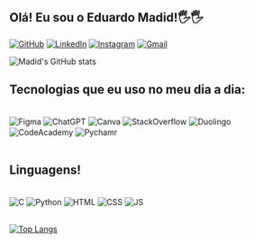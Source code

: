 ## Olá! Eu sou o Eduardo Madid!🖐️🖐️
[![GitHub](https://img.shields.io/badge/github-%23121011.svg?style=for-the-badge&logo=github&logoColor=white)](https://github.com/EduardoMadid)
[![LinkedIn](https://img.shields.io/badge/linkedin-%230077B5.svg?style=for-the-badge&logo=linkedin&logoColor=white)](https://www.linkedin.com/in/eduardo-madid-10aa862b6/)
[![Instagram](https://img.shields.io/badge/Instagram-%23E4405F.svg?style=for-the-badge&logo=Instagram&logoColor=white)](https://www.instagram.com/dumadid2/)
[![Gmail](https://img.shields.io/badge/Gmail-D14836?style=for-the-badge&logo=gmail&logoColor=white)](https://mail.google.com/mail/u/1/#inbox?compose=GTvVlcSKjDNKCxWSPKwmmxQxXWMxFMlpTblXrQkPQJfpwfGgfwZCKqRxlwSblTcKfWLsSLlnSLbjq)


![Madid's GitHub stats](https://github-readme-stats.vercel.app/api?username=EduardoMadid&show_icons=true&theme=dracula)

## Tecnologias que eu uso no meu dia a dia:
<div style="display: inline-block"><br> 
    <img align="center" alt="Figma" src="https://img.shields.io/badge/figma-%23F24E1E.svg?style=for-the-badge&logo=figma&logoColor=white">
    <img align="center" alt="ChatGPT" src="https://img.shields.io/badge/chatGPT-74aa9c?style=for-the-badge&logo=openai&logoColor=white">
    <img align="center" alt="Canva" src="https://img.shields.io/badge/Canva-%2300C4CC.svg?style=for-the-badge&logo=Canva&logoColor=white">
    <img align="center" alt="StackOverflow" src="https://img.shields.io/badge/-Stackoverflow-FE7A16?style=for-the-badge&logo=stack-overflow&logoColor=white">
    <img align="center" alt="Duolingo" src="https://img.shields.io/badge/Duolingo-%234DC730.svg?style=for-the-badge&logo=Duolingo&logoColor=white">
    <img align="center" alt="CodeAcademy" src="https://img.shields.io/badge/Codecademy-FFF0E5?style=for-the-badge&logo=codecademy&logoColor=1F243A">
    <img align="center" alt="Pychamr" src="https://img.shields.io/badge/pycharm-143?style=for-the-badge&logo=pycharm&logoColor=black&color=black&labelColor=green">
   
</div><br/>
<br>

## Linguagens!
<div style="display: inline-block"><br>
    <img align="center" alt="C" src="https://img.shields.io/badge/c-%2300599C.svg?style=for-the-badge&logo=c&logoColor=white">
    <img align="center" alt="Python" src="https://img.shields.io/badge/python-3670A0?style=for-the-badge&logo=python&logoColor=ffdd54">
    <img align="center" alt="HTML" src="https://img.shields.io/badge/html5-%23E34F26.svg?style=for-the-badge&logo=html5&logoColor=white">
    <img align="center" alt="CSS" src="https://img.shields.io/badge/css3-%231572B6.svg?style=for-the-badge&logo=css3&logoColor=white">
    <img align="center" alt="JS" src="https://img.shields.io/badge/javascript-%23323330.svg?style=for-the-badge&logo=javascript&logoColor=%23F7DF1E">
</div><br/>

<br>


[![Top Langs](https://github-readme-stats.vercel.app/api/top-langs/?username=EduardoMadid&layout=donut)](https://github.com/EduardoMadid/github-readme-stats)

